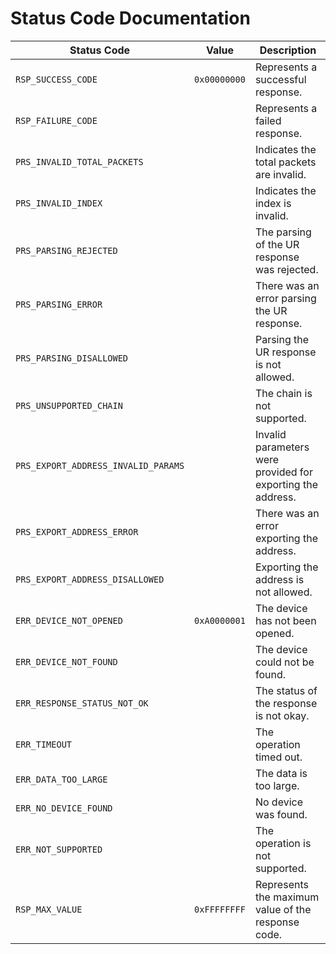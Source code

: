 # Status Code Documentation

| Status Code | Value | Description |
| ----------- | ----- | ----------- |
| `RSP_SUCCESS_CODE` | `0x00000000` | Represents a successful response. |
| `RSP_FAILURE_CODE` | | Represents a failed response. |
| `PRS_INVALID_TOTAL_PACKETS` | | Indicates the total packets are invalid. |
| `PRS_INVALID_INDEX` | | Indicates the index is invalid. |
| `PRS_PARSING_REJECTED` | | The parsing of the UR response was rejected. |
| `PRS_PARSING_ERROR` | | There was an error parsing the UR response. |
| `PRS_PARSING_DISALLOWED` | | Parsing the UR response is not allowed. |
| `PRS_UNSUPPORTED_CHAIN` | | The chain is not supported. |
| `PRS_EXPORT_ADDRESS_INVALID_PARAMS` | | Invalid parameters were provided for exporting the address. |
| `PRS_EXPORT_ADDRESS_ERROR` | | There was an error exporting the address. |
| `PRS_EXPORT_ADDRESS_DISALLOWED` | | Exporting the address is not allowed. |
| `ERR_DEVICE_NOT_OPENED` | `0xA0000001` | The device has not been opened. |
| `ERR_DEVICE_NOT_FOUND` | | The device could not be found. |
| `ERR_RESPONSE_STATUS_NOT_OK` | | The status of the response is not okay. |
| `ERR_TIMEOUT` | | The operation timed out. |
| `ERR_DATA_TOO_LARGE` | | The data is too large. |
| `ERR_NO_DEVICE_FOUND` | | No device was found. |
| `ERR_NOT_SUPPORTED` | | The operation is not supported. |
| `RSP_MAX_VALUE` | `0xFFFFFFFF` | Represents the maximum value of the response code. |
